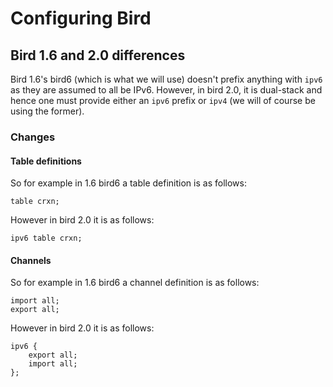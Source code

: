 Configuring Bird
================

## Bird 1.6 and 2.0 differences

Bird 1.6's bird6 (which is what we will use) doesn't prefix anything
with `ipv6` as they are assumed to all be IPv6. However, in bird 2.0,
it is dual-stack and hence one must provide either an `ipv6` prefix or
`ipv4` (we will of course be using the former).

### Changes

#### Table definitions

So for example in 1.6 bird6 a table definition is as follows:

```bird
table crxn;
```

However in bird 2.0 it is as follows:

```bird
ipv6 table crxn;
```

#### Channels

So for example in 1.6 bird6 a channel definition is as follows:

```bird
import all;
export all;
```

However in bird 2.0 it is as follows:

```bird
ipv6 {
	export all;
	import all;	
};
```

